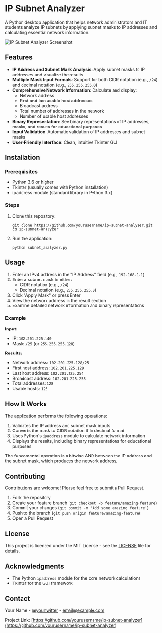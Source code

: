 # IP Subnet Analyzer

A Python desktop application that helps network administrators and IT students analyze IP subnets by applying subnet masks to IP addresses and calculating essential network information.

![IP Subnet Analyzer Screenshot](https://via.placeholder.com/600x500?text=IP+Subnet+Analyzer)

## Features

- **IP Address and Subnet Mask Analysis**: Apply subnet masks to IP addresses and visualize the results
- **Multiple Mask Input Formats**: Support for both CIDR notation (e.g., `/24`) and decimal notation (e.g., `255.255.255.0`)
- **Comprehensive Network Information**: Calculate and display:
  - Network address
  - First and last usable host addresses
  - Broadcast address
  - Total number of addresses in the network
  - Number of usable host addresses
- **Binary Representation**: See binary representations of IP addresses, masks, and results for educational purposes
- **Input Validation**: Automatic validation of IP addresses and subnet masks
- **User-Friendly Interface**: Clean, intuitive Tkinter GUI

## Installation

### Prerequisites
- Python 3.6 or higher
- Tkinter (usually comes with Python installation)
- ipaddress module (standard library in Python 3.x)

### Steps
1. Clone this repository:
   ```
   git clone https://github.com/yourusername/ip-subnet-analyzer.git
   cd ip-subnet-analyzer
   ```

2. Run the application:
   ```
   python subnet_analyzer.py
   ```

## Usage

1. Enter an IPv4 address in the "IP Address" field (e.g., `192.168.1.1`)
2. Enter a subnet mask in either:
   - CIDR notation (e.g., `/24`)
   - Decimal notation (e.g., `255.255.255.0`)
3. Click "Apply Mask" or press Enter
4. View the network address in the result section
5. Examine detailed network information and binary representations

### Example

**Input:**
- IP: `102.201.225.140`
- Mask: `/25` (or `255.255.255.128`)

**Results:**
- Network address: `102.201.225.128/25`
- First host address: `102.201.225.129`
- Last host address: `102.201.225.254`
- Broadcast address: `102.201.225.255`
- Total addresses: `128`
- Usable hosts: `126`

## How It Works

The application performs the following operations:
1. Validates the IP address and subnet mask inputs
2. Converts the mask to CIDR notation if in decimal format
3. Uses Python's `ipaddress` module to calculate network information
4. Displays the results, including binary representations for educational purposes

The fundamental operation is a bitwise AND between the IP address and the subnet mask, which produces the network address.

## Contributing

Contributions are welcome! Please feel free to submit a Pull Request.

1. Fork the repository
2. Create your feature branch (`git checkout -b feature/amazing-feature`)
3. Commit your changes (`git commit -m 'Add some amazing feature'`)
4. Push to the branch (`git push origin feature/amazing-feature`)
5. Open a Pull Request

## License

This project is licensed under the MIT License - see the [LICENSE](LICENSE) file for details.

## Acknowledgments

- The Python `ipaddress` module for the core network calculations
- Tkinter for the GUI framework

## Contact

Your Name - [@yourtwitter](https://twitter.com/yourtwitter) - email@example.com

Project Link: [https://github.com/yourusername/ip-subnet-analyzer](https://github.com/yourusername/ip-subnet-analyzer)

